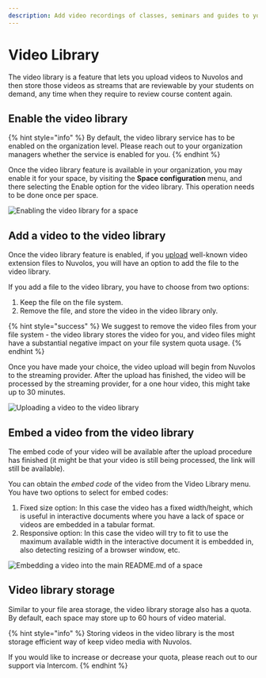 ```yaml
---
description: Add video recordings of classes, seminars and guides to your course
---
```


# Video Library

The video library is a feature that lets you upload videos to Nuvolos and then store those videos as streams that are reviewable by your students on demand, any time when they require to review course content again.

## Enable the video library

{% hint style="info" %}
By default, the video library service has to be enabled on the organization level. Please reach out to your organization managers whether the service is enabled for you.&#x20;
{% endhint %}

Once the video library feature is available in your organization, you may enable it for your space, by visiting the **Space configuration** menu, and there selecting the Enable option for the video library. This operation needs to be done once per space.

![Enabling the video library for a space](../../.gitbook/assets/enable\_video\_ed.gif)

## Add a video to the video library

Once the video library feature is enabled, if you [upload](../../getting-started/work-with-files/) well-known video extension files to Nuvolos, you will have an option to add the file to the video library.

If you add a file to the video library, you have to choose from two options:

1. Keep the file on the file system.
2. Remove the file, and store the video in the video library only.

{% hint style="success" %}
We suggest to remove the video files from your file system - the video library stores the video for you, and video files might have a substantial negative impact on your file system quota usage.
{% endhint %}

Once you have made your choice, the video upload will begin from Nuvolos to the streaming provider. After the upload has finished, the video will be processed by the streaming provider, for a one hour video, this might take up to 30 minutes.

![Uploading a video to the video library](../../.gitbook/assets/upload\_video\_ed.gif)

## Embed a video from the video library

The embed code of your video will be available after the upload procedure has finished (it might be that your video is still being processed, the link will still be available).

You can obtain the _embed code_ of the video from the Video Library menu. You have two options to select for embed codes:

1. Fixed size option: In this case the video has a fixed width/height, which is useful in interactive documents where you have a lack of space or videos are embedded in a tabular format.
2. Responsive option: In this case the video will try to fit to use the maximum available width in the interactive document it is embedded in, also detecting resizing of a browser window, etc.

![Embedding a video into the main README.md of a space](../../.gitbook/assets/embed\_video\_ed.gif)

## Video library storage

Similar to your file area storage, the video library storage also has a quota. By default, each space may store up to 60 hours of video material.&#x20;

{% hint style="info" %}
Storing videos in the video library is the most storage efficient way of keep video media with Nuvolos.

If you would like to increase or decrease your quota, please reach out to our support via Intercom.
{% endhint %}
